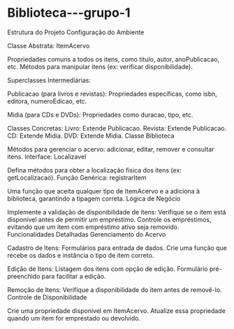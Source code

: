 # Biblioteca---grupo-1

Estrutura do Projeto
Configuração do Ambiente

Classe Abstrata: ItemAcervo

Propriedades comuns a todos os itens, como titulo, autor, anoPublicacao, etc.
Métodos para manipular itens (ex: verificar disponibilidade).


Superclasses Intermediárias:

Publicacao (para livros e revistas):
Propriedades específicas, como isbn, editora, numeroEdicao, etc.

Midia (para CDs e DVDs):
Propriedades como duracao, tipo, etc.

Classes Concretas:
Livro: Extende Publicacao.
Revista: Extende Publicacao.
CD: Extende Midia.
DVD: Extende Midia.
Classe Biblioteca

Métodos para gerenciar o acervo: adicionar, editar, remover e consultar itens.
Interface: Localizavel

Defina métodos para obter a localização física dos itens (ex: getLocalizacao).
Função Genérica: registrarItem

Uma função que aceita qualquer tipo de ItemAcervo e a adiciona à biblioteca, garantindo a tipagem correta.
Lógica de Negócio

Implemente a validação de disponibilidade de itens:
Verifique se o item está disponível antes de permitir um empréstimo.
Controle os empréstimos, evitando que um item com empréstimo ativo seja removido.
Funcionalidades Detalhadas
Gerenciamento do Acervo

Cadastro de Itens:
Formulários para entrada de dados.
Crie uma função que recebe os dados e instância o tipo de item correto.

Edição de Itens:
Listagem dos itens com opção de edição.
Formulário pré-preenchido para facilitar a edição.

Remoção de Itens:
Verifique a disponibilidade do item antes de removê-lo.
Controle de Disponibilidade

Crie uma propriedade disponivel em ItemAcervo.
Atualize essa propriedade quando um item for emprestado ou devolvido.